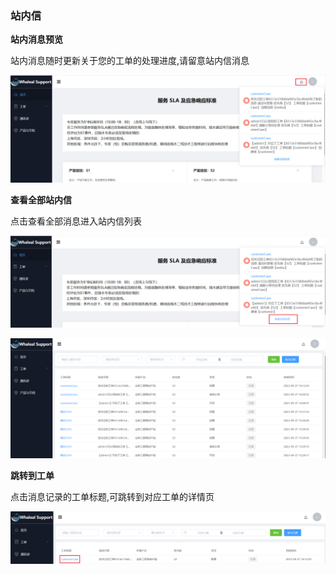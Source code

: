 ### 站内信

__站内消息预览__

站内消息随时更新关于您的工单的处理进度,请留意站内信消息

![notification.png](../../images/whaleal-support/notification.png)

__查看全部站内信__

点击查看全部消息进入站内信列表

![viewAllNotification.png](../../images/whaleal-support/view-all-notification.png)

![notificationList.png](../../images/whaleal-support/notification-list.png)

__跳转到工单__

点击消息记录的工单标题,可跳转到对应工单的详情页

![toCase.png](../../images/whaleal-support/to-case.png)
